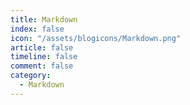 ```yaml
---
title: Markdown
index: false
icon: "/assets/blogicons/Markdown.png"
article: false
timeline: false
comment: false
category:
  - Markdown
---
```


<div class="catalog-display-container">
  <Catalog hideHeading />
</div>
